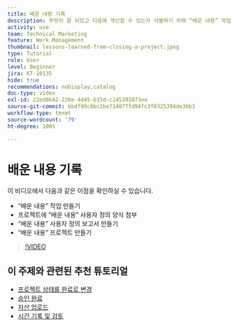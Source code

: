 ```yaml
---
title: 배운 내용 기록
description: 무엇이 잘 되었고 다음에 개선할 수 있는지 식별하기 위해 “배운 내용” 작업을 포함하는 방법을 알아봅니다.
activity: use
team: Technical Marketing
feature: Work Management
thumbnail: lessons-learned-from-closing-a-project.jpeg
type: Tutorial
role: User
level: Beginner
jira: KT-10135
hide: true
recommendations: noDisplay,catalog
doc-type: video
exl-id: 22ed8642-220e-4d45-b15d-c245391073ea
source-git-commit: bbdf99c6bc1be714077fd94fc3f8325394de36b3
workflow-type: tm+mt
source-wordcount: '79'
ht-degree: 100%

---
```


# 배운 내용 기록

이 비디오에서 다음과 같은 이점을 확인하실 수 있습니다.

* “배운 내용” 작업 만들기
* 프로젝트에 “배운 내용” 사용자 정의 양식 첨부
* “배운 내용” 사용자 정의 보고서 만들기
* “배운 내용” 프로젝트 만들기

>[!VIDEO](https://video.tv.adobe.com/v/3441012/?quality=12&learn=on&enablevpops=1)

## 이 주제와 관련된 추천 튜토리얼

* [프로젝트 상태를 완료로 변경](/help/manage-work/projects/change-the-project-status.md)
* [승인 완료](/help/manage-work/close-a-project/complete-approvals.md)
* [자산 업로드](/help/manage-work/close-a-project/upload-assets.md)
* [시간 기록 및 검토](/help/manage-work/close-a-project/log-and-review-hours.md)
